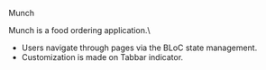 Munch

Munch is a food ordering application.\\

* Users navigate through pages via the BLoC state management.
* Customization is made on Tabbar indicator.
